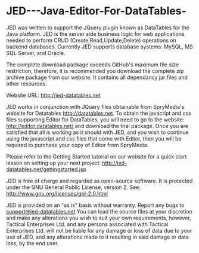 # JED---Java-Editor-For-DataTables-
JED was written to support the JQuery plugin known as DataTables for the Java platform.
JED is the server side business logic for web applications needed to perform CRUD 
(Create,Read,Update,Delete) operations on backend databases.  Currently JED supports
database systems: MySQL, MS SQL Server, and Oracle.

The complete download package exceeds GitHub's maximum file size restriction, therefore, it is
recommended you download the complete zip archive package from our website.  It contains all
dependancy jar files and other resources.

Website URL: http://jed-datatables.net

JED works in conjunction with JQuery files obtainable from SpryMedia's website for Datatables http://datatables.net.
To obtain the javacript and css files supporting Editor for DataTables, you will need to go to
the website: http://editor.datatables.net/ and download the trial package.  Once you are satisfied
that all is working as it should with JED, and you wish to continue using the javascript
and css files that come with Editor, then you will be required to purchase your copy of Editor
from SpryMedia.

Please refer to the Getting Started tutorial on our website for a quick start lesson on
setting up your next project: http://jed-datatables.net/gettingstarted.jsp

JED is free of charge and regarded as open-source software.  It is protected under the
GNU General Public License, version 2.  See: http://www.gnu.org/licenses/gpl-2.0.html

JED is provided on an "as is" basis without warranty.  Report any bugs to support@jed-datatables.net
You can load the source files at your discretion and make any alterations you wish to suit your
own requirements, however, Tactical Enterprises Ltd. and any persons associated with
Tactical Enterprises Ltd. will not be liable for any damage or loss of data due to your use
of JED, and any alterations made to it resulting in said damage or data loss, by the end user.
